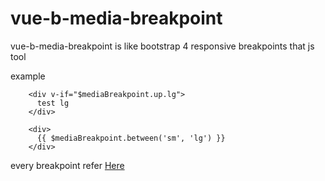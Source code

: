 # vue-b-media-breakpoint
vue-b-media-breakpoint is like bootstrap 4 responsive breakpoints that js tool

example

```vue
    <div v-if="$mediaBreakpoint.up.lg">
      test lg
    </div>

    <div>
      {{ $mediaBreakpoint.between('sm', 'lg') }}
    </div>
```


every breakpoint refer [Here](https://getbootstrap.com/docs/4.0/layout/overview/)
